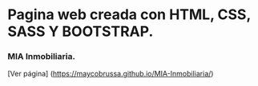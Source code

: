 # Pagina web creada con HTML, CSS, SASS Y BOOTSTRAP.

### MIA Inmobiliaria.

[Ver página] (https://maycobrussa.github.io/MIA-Inmobiliaria/)
